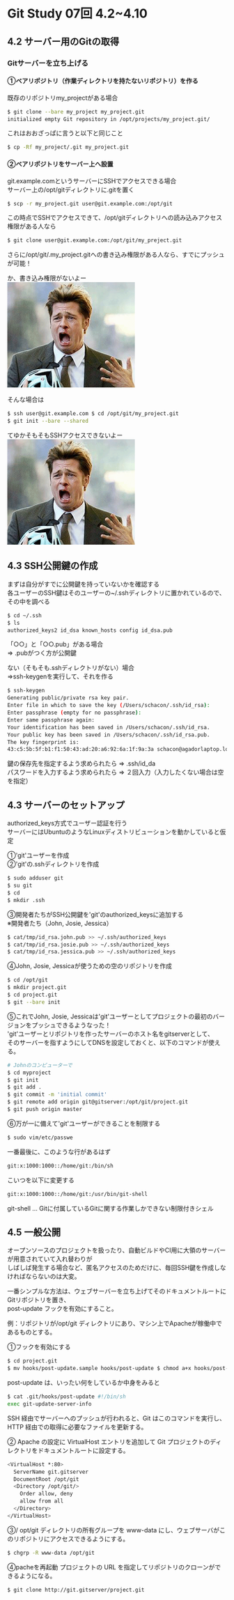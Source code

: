 Git Study 07回 4.2~4.10
=========
## 4.2 サーバー用のGitの取得

### Gitサーバーを立ち上げる  

#### ①ベアリポジトリ（作業ディレクトリを持たないリポジトリ）を作る  
  
既存のリポジトリmy_projectがある場合
```sh
$ git clone --bare my_project my_project.git
initialized empty Git repository in /opt/projects/my_project.git/
```
これはおおざっぱに言うと以下と同じこと
```sh
$ cp -Rf my_project/.git my_project.git
```

#### ②ベアリポジトリをサーバー上へ設置  
  
git.example.comというサーバーにSSHでアクセスできる場合  
サーバー上の/opt/gitディレクトリに.gitを置く
```sh
$ scp -r my_project.git user@git.example.com:/opt/git
```

この時点でSSHでアクセスできて、/opt/gitディレクトリへの読み込みアクセス権限がある人なら
```sh
$ git clone user@git.example.com:/opt/git/my_preject.git
```
さらに/opt/git/.my_project.gitへの書き込み権限がある人なら、すでにプッシュが可能！

か、書き込み権限がないよー  
![1](./img/1.png)

そんな場合は
```sh
$ ssh user@git.example.com $ cd /opt/git/my_project.git
$ git init --bare --shared
```

てゆかそもそもSSHアクセスできないよー  
![1](./img/1.png)

## 4.3 SSH公開鍵の作成

まずは自分がすでに公開鍵を持っていないかを確認する  
各ユーザーのSSH鍵はそのユーザーの~/.sshディレクトリに置かれているので、その中を調べる  
```sh
$ cd ~/.ssh
$ ls
authorized_keys2 id_dsa known_hosts config id_dsa.pub
```
「○○」と「○○.pub」がある場合  
=> .pubがつく方が公開鍵  
  
ない（そもそも.sshディレクトリがない）場合  
=>ssh-keygenを実行して、それを作る

```sh
$ ssh-keygen
Generating public/private rsa key pair.
Enter file in which to save the key (/Users/schacon/.ssh/id_rsa):
Enter passphrase (empty for no passphrase):
Enter same passphrase again:
Your identification has been saved in /Users/schacon/.ssh/id_rsa.
Your public key has been saved in /Users/schacon/.ssh/id_rsa.pub.
The key fingerprint is:
43:c5:5b:5f:b1:f1:50:43:ad:20:a6:92:6a:1f:9a:3a schacon@agadorlaptop.local
```

鍵の保存先を指定するよう求められたら => .ssh/id_da  
パスワードを入力するよう求められたら => ２回入力（入力したくない場合は空を指定）

## 4.3 サーバーのセットアップ

authorized_keys方式でユーザー認証を行う  
サーバーにはUbuntuのようなLinuxディストリビューションを動かしていると仮定
  
①'git'ユーザーを作成  
②'git'の.sshディレクトリを作成
```sh
$ sudo adduser git
$ su git
$ cd
$ mkdir .ssh
```

③開発者たちがSSH公開鍵を'git'のauthorized_keysに追加する  
※開発者たち（John, Josie, Jessica）
```sh
$ cat/tmp/id_rsa.john.pub >> ~/.ssh/authorized_keys
$ cat/tmp/id_rsa.josie.pub >> ~/.ssh/authorized_keys
$ cat/tmp/id_rsa.jessica.pub >> ~/.ssh/authorized_keys
```

④John, Josie, Jessicaが使うための空のリポジトリを作成
```sh
$ cd /opt/git
$ mkdir project.git
$ cd project.git
$ git --bare init
```

⑤これでJohn, Josie, Jessicaは'git'ユーザーとしてプロジェクトの最初のバージョンをプッシュできるようなった！  
'git'ユーザーとリポジトリを作ったサーバーのホスト名をgitserverとして、  
そのサーバーを指すようにしてDNSを設定しておくと、以下のコマンドが使える。
```sh
# Johnのコンピューターで
$ cd myproject
$ git init
$ git add .
$ git commit -m 'initial commit'
$ git remote add origin git@gitserver:/opt/git/project.git
$ git push origin master
```

⑥万が一に備えて'git'ユーザーができることを制限する  
```sh
$ sudo vim/etc/passwe
```
一番最後に、このような行があるはず
```sh
git:x:1000:1000::/home/git:/bin/sh
```
こいつを以下に変更する
```sh
git:x:1000:1000::/home/git:/usr/bin/git-shell
```
git-shell … Gitに付属しているGitに関する作業しかできない制限付きシェル

## 4.5 一般公開

オープンソースのプロジェクトを扱ったり、自動ビルドやCI用に大領のサーバーが用意されていて入れ替わりが  
しばしば発生する場合など、匿名アクセスのためだけに、毎回SSH鍵を作成しなければならないのは大変。  
  
一番シンプルな方法は、ウェブサーバーを立ち上げてそのドキュメントルートにGitリポジトリを置き、  
post-update フックを有効にすること。  

例：リポジトリが/opt/git ディレクトリにあり、マシン上でApacheが稼働中であるものとする。  

①フックを有効にする
```sh
$ cd project.git
$ mv hooks/post-update.sample hooks/post-update $ chmod a+x hooks/post-update
```
post-update は、いったい何をしているか中身をみると
```sh
$ cat .git/hooks/post-update #!/bin/sh
exec git-update-server-info
```
SSH 経由でサーバーへのプッシュが行われると、Git はこのコマンドを実行し、HTTP 経由での取得に必要なファイルを更新する。
  
②
Apache の設定に VirtualHost エントリを追加して Git プロジェクトのディレクトリをドキュメントルートに設定する。
```sh
<VirtualHost *:80>
  ServerName git.gitserver
  DocumentRoot /opt/git
  <Directory /opt/git/>
    Order allow, deny
    allow from all
  </Directory>
</VirtualHost>
```
③/
opt/git ディレクトリの所有グループを www-data にし、ウェブサーバがこのリポジトリにアクセスできるようにする。

```sh
$ chgrp -R www-data /opt/git
```
④pacheを再起動
プロジェクトの URL を指定してリポジトリのクローンができるようになる。

```sh
$ git clone http://git.gitserver/project.git
```
